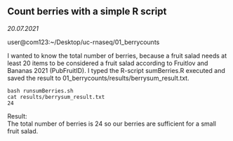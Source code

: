 ## Count berries with a simple R script

*20.07.2021*

user@com123:~/Desktop/uc-rnaseq/01_berrycounts  

I wanted to know the total number of berries, because a fruit salad needs at least 20 items to be considered a fruit salad according to Fruitlov and Bananas 2021 (PubFruitID). I typed the R-script sumBerries.R executed and saved the result to 01\_berrycounts/results/berrysum\_result.txt.  

    bash runsumBerries.sh  
	cat results/berrysum_result.txt  
	24  

Result:  
The total number of berries is 24 so our berries are sufficient for a small fruit salad.  
